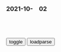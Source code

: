 ### 2021-10-　02

```note
```

<table id="tbc" style="white-space:pre-wrap">
</table>
<button onclick="toggleb()">toggle</button>
<button onclick="loadparse()">loadparse</button>
<br>
<!-- 🌸<br>🍅-　-🍑<hr>🍀 --> <textarea rows="30" cols="100" style="display: none" id="tar">

小欢喜，补习班，拿回扣

95后老师穿“JK制服”上课，学生听课都聚精会神，家长却集体吐槽
https://baijiahao.baidu.com/s?id=1712311156588924147&wfr=spider&for=pc

n深奥不死网
有些人，老了，思想僵化，却要拉年轻人和年轻的zg一起下水！我认为，你们已经到了退出历史舞台的时候了！

晓梦惊阳
这家长，不得了。
这怀疑，那举报，闲着没事不睡觉。
天天喊着工作累，吐嘈倒是无所谓。
动漫下架一大批，没见孩子考第一。
游戏禁了要喊好，麻将倒是没打少。
孩子心情从不管，成绩出来只管喊。
什么都为孩子好，烟瘾可是真不小。
真心为了孩子好，烟酒麻将全戒掉。
关心孩子成长路，别让孩子心无助，心无助！

2021/10/4下午5:22:54

某小学副班长滥用全力的程度，令成年人都心惊，哪里出了问题？
https://mbd.baidu.com/newspage/data/landingsuper?context=%7B%22nid%22%3A%22news_10118425723630996803%22%7D

https://pics0.baidu.com/feed/e7cd7b899e510fb3cbfa2c775e1fe59cd0430c20.jpeg?token=a67032943b85dff226f08216af19c550

男同学的理想就是买兰博基尼，女同学的理想就是嫁豪门。
https://pic.rmb.bdstatic.com/bjh/down/3ec4b424f8ae63ec31fbbe433a0161d2.jpeg

2021/10/3下午11:20:34

81岁麻生太郎卸任日本财务大臣一职 日媒：继任者是其妻弟
https://mbd.baidu.com/newspage/data/landingsuper?context=%7B%22nid%22%3A%22news_9067225983712343408%22%7D

x知前沿
日本新一代越不关心z治，就越会出问题，日本z治组织明显就是披着皮的黑帮组织；放纵坏人的好人也是坏人，

2021/10/3下午10:14:24

日本公布阿斯利康新冠疫苗不良反应调查结果
https://mbd.baidu.com/newspage/data/landingsuper?context=%7B%22nid%22%3A%22news_9584707055665510523%22%7D

2021/10/3下午10:09:39

哈哈哈哈哈哈哈这是哪个景区的体验项目笑死我了_哔哩哔哩_bilibili
https://www.bilibili.com/video/BV1bJ411J7Rx

狗阉d

药丸啦

　iracky
我是自己人啊！我为厂公立过功！我为厂公流过血！

　osa1919
三个犯g在诏狱交流进来的原因
甲：我支持阉d
乙：我反对阉d
丙：我就是阉d

j克詹姆斯上尉
崇祯皇帝朱由检做报告说：“剿灭闯贼的伟大蓝图已经出现在地平线上了。”一位大明老臣不知道什么是地平线，就回去问自己的儿子，儿子回答说：“地平线就是能看到，但是永远也到达不了的那条线。”

梅德韦杰f指责美g干涉e罗斯gj杜马选举
https://baijiahao.baidu.com/s?id=1712151808817168279&wfr=spider&for=pc

统ed在egj杜马选举中获胜，普j祝贺：反映emz高度信任|普j|gj杜马|e罗斯_新浪科技_新浪网
http://finance.sina.com.cn/tech/2021-09-28/doc-iktzqtyt8533728.shtml

e罗斯大使：幕后黑手是美g！
https://mbd.baidu.com/newspage/data/landingsuper?context=%7B%22nid%22%3A%22news_9477011635298906901%22%7D

2021/10/3下午8:57:31

张天a：吴j教我“生孩子”，他说他有经验
https://mbd.baidu.com/newspage/data/landingsuper?context=%7B%22nid%22%3A%22news_9434499486499736747%22%7D

2021/10/3下午8:55:46

歪嘴杂货铺
https://weidian.com/?userid=208009140

提前2天就公布双色球一等奖中奖信息！广西福彩：系外包方出错！_网易订阅
https://www.163.com/dy/article/GLCORKBJ055218H2.html

2021/10/3下午4:57:27

联合国表示不接受：这一原则不适用于联合国官员！
https://mbd.baidu.com/newspage/data/landingsuper?context=%7B%22nid%22%3A%22news_9648864534040188137%22%7D

“不受欢迎的人”这一原则不适用于联合国官员。

2021/10/3下午4:44:16

支付宝宣布重大进展！
https://mbd.baidu.com/newspage/data/landingsuper?context=%7B%22nid%22%3A%22news_8802145296702991379%22%7D&n_type=0&p_from=1

w曼安de
支付宝微信开发创新的时候，银联卡干什么去了？现在又想着吞并，还想着…
3242赞

j对饿不死
银行在逐步蚕食支付宝和微信支付，用不了10年就能完全成功。没办法，利益谁都眼红  [吃鲸]
1948赞

2021/10/3下午3:06:37

对长津湖的胜利说三道四的人，他们究竟想干什么？
https://export.shobserver.com/baijiahao/html/411101.html

2021/10/3下午2:58:49

一男子身着忍者服饰，手持武士刀夜袭美国特种部队
https://mbd.baidu.com/newspage/data/landingsuper?context=%7B%22nid%22%3A%22news_9465235620994526774%22%7D

https://gimg2.baidu.com/image_search/src=http%3A%2F%2Finews.gtimg.com%2Fnewsapp_match%2F0%2F6622782358%2F0.jpg

2021/10/3下午2:34:40

重磅！gj出手了！
https://mbd.baidu.com/newspage/data/landingsuper?context=%7B%22nid%22%3A%22news_9308984955495034175%22%7

ii帅神ii
举报所有用游戏掩盖家庭教育失败的家长

2021/10/2下午10:33:14

一獒杀三虎，十獒创世纪，揭秘“zg神犬”藏獒的四大品系
https://www.sohu.com/a/9570548_111230

2021/10/2下午5:27:36

m间传言“一獒战三虎， 三獒沉航母”？专家一针见血说出真相
https://page.om.qq.com/page/O4nMiOaYRUPZOzvOg-GwV_Vg0

j放h营区闯入一头棕熊，藏獒迎战20分钟分出胜负
https://baijiahao.baidu.com/s?id=1700011239295316311&wfr=spider&for=pc

七獒灭上帝，十獒创世纪。

2021/10/2下午5:28:18

“只能说zg坏，不能说zg好”？还有更黑的套路……
https://mbd.baidu.com/newspage/data/landingsuper?context=%7B%22nid%22%3A%22news_9082801892994416427%22%7D

j鼻似氖47
都喜欢听自己喜欢的话。彼此，彼此。

2021/10/2下午5:00:05

“不抓你，对不起牺牲的l士”，轿车用辱h贴纸男子的处理结果
https://mbd.baidu.com/newspage/data/landingsuper?context=%7B%22nid%22%3A%22news_8815324055955913943%22%7D

‘z那’是对zg人的一种极具侮辱性的词汇，明白吗？”mj说道，“‘武运长久’，他的意思是对外扩张的道路永远幸运，永远平安，知道了？你伤害的是所有14亿zg人，盘锦g安不抓你，对不起全国人民，对不起所有牺牲的l士。”

2021/10/2下午4:51:20

业主从外地返家发现门锁被换，还多了不少私人物品
https://t.ynet.cn/baijia/31517951.html

2021/10/2下午4:34:48

I Like Chopin
https://music.163.com/#/song?id=1379214

I Like Chopin
https://music.163.com/#/song?id=1379214

I love Chopin
https://music.163.com/#/song?id=461692

</textarea> <!-- 🍀<br>🍑-　-🍅<hr>🌸 -->

```tip
```

<script src="https://cdn.jsdelivr.net/npm/jquery@3.5.1/dist/jquery.min.js"></script>

<link rel="stylesheet" href="https://cdn.jsdelivr.net/gh/fancyapps/fancybox@3.5.7/dist/jquery.fancybox.min.css" />
<script src="https://cdn.jsdelivr.net/gh/fancyapps/fancybox@3.5.7/dist/jquery.fancybox.min.js"></script>

<script type="text/javascript">

var __urlRegex = /(\b(https?|ftp|file):\/\/[-A-Z0-9+&@#\/%?=~_|!:,.;]*[-A-Z0-9+&@#\/%=~_|])/ig;
var __imgRegex = /\.(?:jpe?g|gif|png)$/i;

loadparse();

function parseURL($string){

    var exp = __urlRegex;
    return $string.replace(exp,function(match){
            __imgRegex.lastIndex=0;
            if(__imgRegex.test(match)){
                return '<a data-fancybox="gallery" href="' + match.replace("/p=700", "")
                 + '"><img src="' + match.replace("/p=700", "/p=160x200")+'" width="64"></a>';
            }
            else{
                return '<a href="' + match + '" target="_blank">' + match + '</a>';
            }
        }
    );
}

function loadparse() {
  tbc.innerHTML = parseURL(tar.value);
}

function toggleb() {
  var x = document.getElementById("tar");
  if (x.style.display === "none") {
    x.style.display = "";
  } else {
    x.style.display = "none";
  }
}

</script>
